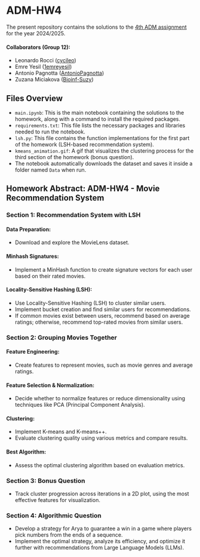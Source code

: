 # ADM-HW4

The present repository contains the solutions to the [4th ADM assignment](https://github.com/Sapienza-University-Rome/ADM/tree/master/2024/Homework_4) for the year 2024/2025.

#### Collaborators (Group 12):
- Leonardo Rocci ([cycileo](https://github.com/cycileo))
- Emre Yesil ([1emreyesil](https://github.com/1emreyesil))   
- Antonio Pagnotta ([AntonioPagnotta](https://github.com/AntonioPagnotta))  
- Zuzana Miciakova ([Bioinf-Suzy](https://github.com/Bioinf-Suzy))    

## Files Overview
- `main.ipynb`: This is the main notebook containing the solutions to the homework, along with a command to install the required packages.
- `requirements.txt`: This file lists the necessary packages and libraries needed to run the notebook.
- `lsh.py`: This file contains the function implementations for the first part of the homework (LSH-based recommendation system).
- `kmeans_animation.gif`: A gif that visualizes the clustering process for the third section of the homework (bonus question).
- The notebook automatically downloads the dataset and saves it inside a folder named `Data` when run.

## Homework Abstract: ADM-HW4 - Movie Recommendation System

### Section 1: Recommendation System with LSH
#### Data Preparation:
- Download and explore the MovieLens dataset.

#### Minhash Signatures:
- Implement a MinHash function to create signature vectors for each user based on their rated movies.

#### Locality-Sensitive Hashing (LSH):
- Use Locality-Sensitive Hashing (LSH) to cluster similar users.
- Implement bucket creation and find similar users for recommendations.
- If common movies exist between users, recommend based on average ratings; otherwise, recommend top-rated movies from similar users.

### Section 2: Grouping Movies Together
#### Feature Engineering:
- Create features to represent movies, such as movie genres and average ratings.

#### Feature Selection & Normalization:
- Decide whether to normalize features or reduce dimensionality using techniques like PCA (Principal Component Analysis).

#### Clustering:
- Implement K-means and K-means++.
- Evaluate clustering quality using various metrics and compare results.

#### Best Algorithm:
- Assess the optimal clustering algorithm based on evaluation metrics.

### Section 3: Bonus Question
- Track cluster progression across iterations in a 2D plot, using the most effective features for visualization.

### Section 4: Algorithmic Question
- Develop a strategy for Arya to guarantee a win in a game where players pick numbers from the ends of a sequence.
- Implement the optimal strategy, analyze its efficiency, and optimize it further with recommendations from Large Language Models (LLMs).